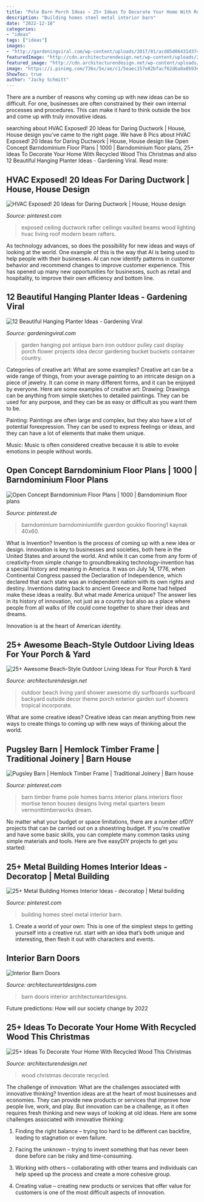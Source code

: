 ```yaml
---
title: "Pole Barn Porch Ideas ~ 25+ Ideas To Decorate Your Home With Recycled Wood This Christmas"
description: "Building homes steel metal interior barn"
date: "2022-12-18"
categories:
- "ideas"
tags: ["ideas"]
images:
- "http://gardeningviral.com/wp-content/uploads/2017/01/acd85d06431d374096ca18a2cf7fb90a.jpg"
featuredImage: "http://cdn.architecturendesign.net/wp-content/uploads/2015/07/AD-Beach-Style-Outdoor-Living-Ideas-17.jpg"
featured_image: "http://cdn.architecturendesign.net/wp-content/uploads/2015/12/AD-Ideas-To-Decorate-Your-Home-With-Recycled-Wood-This-20.jpg"
image: "https://i.pinimg.com/736x/5e/ae/c1/5eaec157e82bfacf62d6a8a8b93e03c2.jpg"
ShowToc: true
author: "Jacky Schmitt"
---
```



There are a number of reasons why coming up with new ideas can be so difficult. For one, businesses are often constrained by their own internal processes and procedures. This can make it hard to think outside the box and come up with truly innovative ideas.

	

		
searching about HVAC Exposed! 20 Ideas for Daring Ductwork | House, House design you've came to the right page. We have 8 Pics about HVAC Exposed! 20 Ideas for Daring Ductwork | House, House design like Open Concept Barndominium Floor Plans | 1000 | Barndominium floor plans, 25+ Ideas To Decorate Your Home With Recycled Wood This Christmas and also 12 Beautiful Hanging Planter Ideas - Gardening Viral. Read more:
		
    
## HVAC Exposed! 20 Ideas For Daring Ductwork | House, House Design

<img loading=lazy src="https://i.pinimg.com/originals/c3/c4/76/c3c4769a8c5b9baccae6daf6f7925129.jpg" onerror="this.onerror=null;this.src='https://tse4.mm.bing.net/th?id=OIP.-sjrfA06onbaWItUW--ewAAAAA&amp;pid=15.1';" alt="HVAC Exposed! 20 Ideas for Daring Ductwork | House, House design">

_Source: pinterest.com_

>exposed ceiling ductwork rafter ceilings vaulted beams wood lighting hvac living roof modern beam rafters. 

	

As technology advances, so does the possibility for new ideas and ways of looking at the world. One example of this is the way that AI is being used to help people with their businesses. AI can now identify patterns in customer behavior and recommend changes to improve customer experience. This has opened up many new opportunities for businesses, such as retail and hospitality, to improve their own efficiency and bottom line.

    
## 12 Beautiful Hanging Planter Ideas - Gardening Viral

<img loading=lazy src="http://gardeningviral.com/wp-content/uploads/2017/01/acd85d06431d374096ca18a2cf7fb90a.jpg" onerror="this.onerror=null;this.src='https://tse3.mm.bing.net/th?id=OIP.cFWjz7cSXIqaBVk1_R3stwHaNJ&amp;pid=15.1';" alt="12 Beautiful Hanging Planter Ideas - Gardening Viral">

_Source: gardeningviral.com_

>garden hanging pot antique barn iron outdoor pulley cast display porch flower projects idea decor gardening bucket buckets container country. 

	

Categories of creative art: What are some examples?
Creative art can be a wide range of things, from your average painting to an intricate design on a piece of jewelry. It can come in many different forms, and it can be enjoyed by everyone. Here are some examples of creative art:
Drawing: Drawings can be anything from simple sketches to detailed paintings. They can be used for any purpose, and they can be as easy or difficult as you want them to be.

Painting: Paintings are often large and complex, but they also have a lot of potential forexpression. They can be used to express feelings or ideas, and they can have a lot of elements that make them unique.

Music: Music is often considered creative because it is able to evoke emotions in people without words.

    
## Open Concept Barndominium Floor Plans | 1000 | Barndominium Floor Plans

<img loading=lazy src="https://i.pinimg.com/736x/8a/99/60/8a9960ed96fcc382dcbeffa3d9b20a79.jpg" onerror="this.onerror=null;this.src='https://tse2.mm.bing.net/th?id=OIP.2R5HKeKULP-W4pGRPJe0iQHaLH&amp;pid=15.1';" alt="Open Concept Barndominium Floor Plans | 1000 | Barndominium floor plans">

_Source: pinterest.de_

>barndominium barndominiumlife guerdon goukko flooring1 kaynak 40x60. 

	

What is Invention?
Invention is the process of coming up with a new idea or design. Innovation is key to businesses and societies, both here in the United States and around the world. And while it can come from any form of creativity-from simple change to groundbreaking technology-invention has a special history and meaning in America.
It was on July 14, 1776, when Continental Congress passed the Declaration of Independence, which declared that each state was an independent nation with its own rights and destiny. Inventions dating back to ancient Greece and Rome had helped make these ideas a reality. But what made America unique? The answer lies in its history of innovation, not just as a country but also as a place where people from all walks of life could come together to share their ideas and dreams.

Innovation is at the heart of American identity.

    
## 25+ Awesome Beach-Style Outdoor Living Ideas For Your Porch &amp; Yard

<img loading=lazy src="http://cdn.architecturendesign.net/wp-content/uploads/2015/07/AD-Beach-Style-Outdoor-Living-Ideas-17.jpg" onerror="this.onerror=null;this.src='https://tse2.mm.bing.net/th?id=OIP.f4KXxdrTKzKC686p1PpgbAHaJ4&amp;pid=15.1';" alt="25+ Awesome Beach-Style Outdoor Living Ideas For Your Porch &amp; Yard">

_Source: architecturendesign.net_

>outdoor beach living yard shower awesome diy surfboards surfboard backyard outside decor theme porch exterior garden surf showers tropical incorporate. 

	

What are some creative ideas?
Creative ideas can mean anything from new ways to create things to coming up with new ways of thinking about the world.

    
## Pugsley Barn | Hemlock Timber Frame | Traditional Joinery | Barn House

<img loading=lazy src="https://i.pinimg.com/736x/a9/e6/40/a9e6408e99a9f20aac211b38ebb1d051--pole-barn-homes-pole-barns.jpg" onerror="this.onerror=null;this.src='https://tse1.mm.bing.net/th?id=OIP.1haAzk1G9R6Yl3bpKIofrAHaE7&amp;pid=15.1';" alt="Pugsley Barn | Hemlock Timber Frame | Traditional Joinery | Barn house">

_Source: pinterest.com_

>barn timber frame pole homes barns interior plans interiors floor mortise tenon houses designs living metal quarters beam vermonttimberworks dream. 

	

No matter what your budget or space limitations, there are a number ofDIY projects that can be carried out on a shoestring budget. If you're creative and have some basic skills, you can complete many common tasks using simple materials and tools. Here are five easyDIY projects to get you started: 

    
## 25+ Metal Building Homes Interior Ideas - Decoratop | Metal Building

<img loading=lazy src="https://i.pinimg.com/736x/5e/ae/c1/5eaec157e82bfacf62d6a8a8b93e03c2.jpg" onerror="this.onerror=null;this.src='https://tse4.mm.bing.net/th?id=OIP.jvffbGlsgih_n22ScOgGmAHaLH&amp;pid=15.1';" alt="25+ Metal Building Homes Interior Ideas - decoratop | Metal building">

_Source: pinterest.com_

>building homes steel metal interior barn. 

	

1. Create a world of your own: This is one of the simplest steps to getting yourself into a creative rut. start with an idea that’s both unique and interesting, then flesh it out with characters and events.

    
## Interior Barn Doors

<img loading=lazy src="https://www.architectureartdesigns.com/wp-content/uploads/2013/02/Interior-Barn-Doors-ArchitectureArtDesigns-19.jpg" onerror="this.onerror=null;this.src='https://tse1.mm.bing.net/th?id=OIP.5sr5rSnfNhieLJ25Dxf7RwAAAA&amp;pid=15.1';" alt="Interior Barn Doors">

_Source: architectureartdesigns.com_

>barn doors interior architectureartdesigns. 

	

Future predictions: How will our society change by 2022
 

    
## 25+ Ideas To Decorate Your Home With Recycled Wood This Christmas

<img loading=lazy src="http://cdn.architecturendesign.net/wp-content/uploads/2015/12/AD-Ideas-To-Decorate-Your-Home-With-Recycled-Wood-This-20.jpg" onerror="this.onerror=null;this.src='https://tse2.mm.bing.net/th?id=OIP.3hrp131gZ6c-KCDqkj-N7wHaQi&amp;pid=15.1';" alt="25+ Ideas To Decorate Your Home With Recycled Wood This Christmas">

_Source: architecturendesign.net_

>wood christmas decorate recycled. 

	

The challenge of innovation: What are the challenges associated with innovative thinking?
Invention ideas are at the heart of most businesses and economies. They can provide new products or services that improve how people live, work, and play. But innovation can be a challenge, as it often requires fresh thinking and new ways of looking at old ideas. Here are some challenges associated with innovative thinking:
1) Finding the right balance – trying too hard to be different can backfire, leading to stagnation or even failure.

2) Facing the unknown – trying to invent something that has never been done before can be risky and time-consuming.

3) Working with others – collaborating with other teams and individuals can help speed up the process and create a more cohesive group.

4) Creating value – creating new products or services that offer value for customers is one of the most difficult aspects of innovation.

